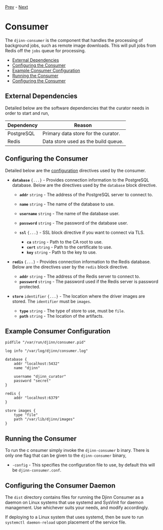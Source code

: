 [Prev](/admin/configuration) - [Next](/admin/curator)

# Consumer

The `djinn-consumer` is the component that handles the processing of background
jobs, such as remote image downloads. This will pull jobs from Redis off the
`jobs` queue for processing.

* [External Dependencies](#external-dependencies)
* [Configuring the Consumer](#configuring-the-consumer)
* [Example Consumer Configuration](#example-consumer-configuration)
* [Running the Consumer](#running-the-consumer)
* [Configuring the Consumer](#configuring-the-consumer)

## External Dependencies

Detailed below are the software dependencies that the curator needs in order
to start and run,

| Dependency | Reason                              |
|------------|-------------------------------------|
| PostgreSQL | Primary data store for the curator. |
| Redis      | Data store used as the build queue. |

## Configuring the Consumer

Detailed below are the [configuration](/admin/configuration) directives used by
the consumer.

* **`database`** `{...}` - Provides connection information to the PostgreSQL
database. Below are the directives used by the `database` block directive.

  * **`addr`** `string` - The address of the PostgreSQL server to connect to.
  * **`name`** `string` - The name of the database to use.
  * **`username`** `string` - The name of the database user.
  * **`password`** `string` - The password of the database user.

  * **`ssl`** `{...}` - SSL block directive if you want to connect via TLS.

    * **`ca`** `string` - Path to the CA root to use.
    * **`cert`** `string` - Path to the certificate to use.
    * **`key`** `string` - Path to the key to use.

* **`redis`** `{...}` - Provides connection information to the Redis database.
Below are the directives user by the `redis` block directive.

  * **`addr`** `string` - The address of the Redis server to connect to.
  * **`password`** `string` - The password used if the Redis server is
password protected.

* **`store`** `identifier` `{...}` - The location where the driver images are
stored. The `identifier` must be `images`.

  * **`type`** `string` - The type of store to use, must be `file`.
  * **`path`** `string` - The location of the artifacts.

## Example Consumer Configuration

    pidfile "/var/run/djinn/consumer.pid"

    log info "/var/log/djinn/consumer.log"

    database {
        addr "localhost:5432"
        name "djinn"
    
        username "djinn_curator"
        password "secret"
    }

    redis {
        addr "localhost:6379"
    }

    store images {
        type "file"
        path "/var/lib/djinn/images"
    }

## Running the Consumer

To run the c onsumer simply invoke the `djinn-consumer` b inary. There is only
one flag that can be given to the `djinn-consumer` binary,

* `-config` - This specifies the configuration file to use, by default this
will be `djinn-consumer.conf`.

## Configuring the Consumer Daemon

The `dist` directory contains files for running the Djinn Consumer as a daemon
on Linux systems that use systemd and SysVinit for daemon management. Use
whichever suits your needs, and modify accordingly.

If deploying to a Linux system that uses systemd, then be sure to run
`systemctl daemon-reload` upon placement of the service file.

